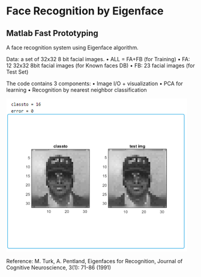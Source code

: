 # Face Recognition by Eigenface
## Matlab Fast Prototyping
A face recognition system using Eigenface algorithm. 

Data: a set of  32x32 8 bit facial images.
• ALL = FA+FB (for Training)
• FA: 12 32x32 8bit facial images (for
Known faces DB)
• FB: 23 facial images (for Test Set)

The code contains 3 components:
•  Image I/O + visualization
•  PCA for learning
•  Recognition by nearest neighbor classification

![alt text](https://github.com/LinsiLin/Face-Recognition/blob/main/result.png)


Reference: M. Turk, A. Pentland, Eigenfaces for Recognition, Journal of Cognitive Neuroscience, 3(1): 71-86 (1991)

